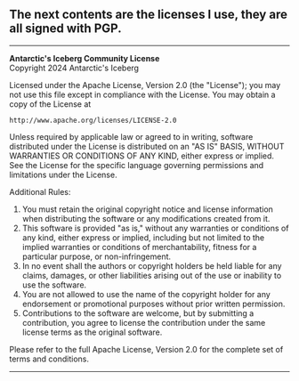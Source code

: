 ## The next contents are the licenses I use, they are all signed with PGP.

<hr/>

**Antarctic's Iceberg Community License**
<br>
Copyright 2024 Antarctic's Iceberg

Licensed under the Apache License, Version 2.0 (the "License");
you may not use this file except in compliance with the License.
You may obtain a copy of the License at

    http://www.apache.org/licenses/LICENSE-2.0

Unless required by applicable law or agreed to in writing, software
distributed under the License is distributed on an "AS IS" BASIS,
WITHOUT WARRANTIES OR CONDITIONS OF ANY KIND, either express or implied.
See the License for the specific language governing permissions and
limitations under the License.

Additional Rules:

1. You must retain the original copyright notice and license information when distributing the software or any modifications created from it.
2. This software is provided "as is," without any warranties or conditions of any kind, either express or implied, including but not limited to the implied warranties or conditions of merchantability, fitness for a particular purpose, or non-infringement.
3. In no event shall the authors or copyright holders be held liable for any claims, damages, or other liabilities arising out of the use or inability to use the software.
4. You are not allowed to use the name of the copyright holder for any endorsement or promotional purposes without prior written permission.
5. Contributions to the software are welcome, but by submitting a contribution, you agree to license the contribution under the same license terms as the original software.

Please refer to the full Apache License, Version 2.0 for the complete set of terms and conditions.

<hr/>
